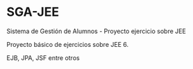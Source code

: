 # SGA-JEE
Sistema de Gestión de Alumnos - Proyecto ejercicio sobre JEE

Proyecto básico de ejercicios sobre JEE 6. 

EJB, JPA, JSF entre otros
